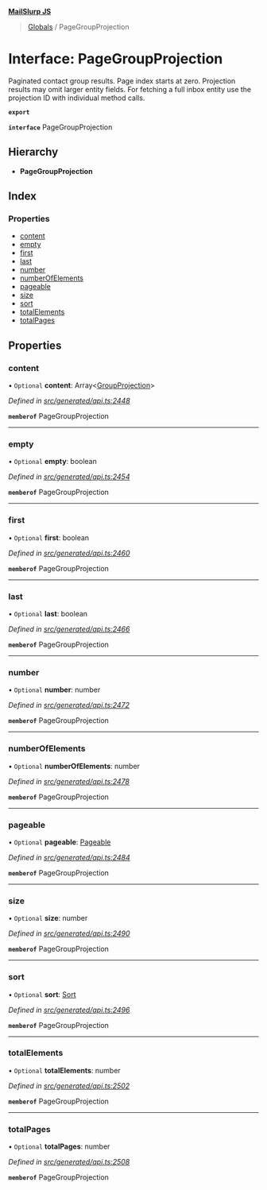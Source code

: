 **[MailSlurp JS](../README.md)**

> [Globals](../README.md) / PageGroupProjection

# Interface: PageGroupProjection

Paginated contact group results. Page index starts at zero. Projection results may omit larger entity fields. For fetching a full inbox entity use the projection ID with individual method calls.

**`export`** 

**`interface`** PageGroupProjection

## Hierarchy

* **PageGroupProjection**

## Index

### Properties

* [content](pagegroupprojection.md#content)
* [empty](pagegroupprojection.md#empty)
* [first](pagegroupprojection.md#first)
* [last](pagegroupprojection.md#last)
* [number](pagegroupprojection.md#number)
* [numberOfElements](pagegroupprojection.md#numberofelements)
* [pageable](pagegroupprojection.md#pageable)
* [size](pagegroupprojection.md#size)
* [sort](pagegroupprojection.md#sort)
* [totalElements](pagegroupprojection.md#totalelements)
* [totalPages](pagegroupprojection.md#totalpages)

## Properties

### content

• `Optional` **content**: Array\<[GroupProjection](groupprojection.md)>

*Defined in [src/generated/api.ts:2448](https://github.com/mailslurp/mailslurp-client/blob/359c034/src/generated/api.ts#L2448)*

**`memberof`** PageGroupProjection

___

### empty

• `Optional` **empty**: boolean

*Defined in [src/generated/api.ts:2454](https://github.com/mailslurp/mailslurp-client/blob/359c034/src/generated/api.ts#L2454)*

**`memberof`** PageGroupProjection

___

### first

• `Optional` **first**: boolean

*Defined in [src/generated/api.ts:2460](https://github.com/mailslurp/mailslurp-client/blob/359c034/src/generated/api.ts#L2460)*

**`memberof`** PageGroupProjection

___

### last

• `Optional` **last**: boolean

*Defined in [src/generated/api.ts:2466](https://github.com/mailslurp/mailslurp-client/blob/359c034/src/generated/api.ts#L2466)*

**`memberof`** PageGroupProjection

___

### number

• `Optional` **number**: number

*Defined in [src/generated/api.ts:2472](https://github.com/mailslurp/mailslurp-client/blob/359c034/src/generated/api.ts#L2472)*

**`memberof`** PageGroupProjection

___

### numberOfElements

• `Optional` **numberOfElements**: number

*Defined in [src/generated/api.ts:2478](https://github.com/mailslurp/mailslurp-client/blob/359c034/src/generated/api.ts#L2478)*

**`memberof`** PageGroupProjection

___

### pageable

• `Optional` **pageable**: [Pageable](pageable.md)

*Defined in [src/generated/api.ts:2484](https://github.com/mailslurp/mailslurp-client/blob/359c034/src/generated/api.ts#L2484)*

**`memberof`** PageGroupProjection

___

### size

• `Optional` **size**: number

*Defined in [src/generated/api.ts:2490](https://github.com/mailslurp/mailslurp-client/blob/359c034/src/generated/api.ts#L2490)*

**`memberof`** PageGroupProjection

___

### sort

• `Optional` **sort**: [Sort](sort.md)

*Defined in [src/generated/api.ts:2496](https://github.com/mailslurp/mailslurp-client/blob/359c034/src/generated/api.ts#L2496)*

**`memberof`** PageGroupProjection

___

### totalElements

• `Optional` **totalElements**: number

*Defined in [src/generated/api.ts:2502](https://github.com/mailslurp/mailslurp-client/blob/359c034/src/generated/api.ts#L2502)*

**`memberof`** PageGroupProjection

___

### totalPages

• `Optional` **totalPages**: number

*Defined in [src/generated/api.ts:2508](https://github.com/mailslurp/mailslurp-client/blob/359c034/src/generated/api.ts#L2508)*

**`memberof`** PageGroupProjection
